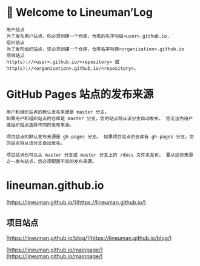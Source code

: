 

# 👋 Welcome to Lineuman’Log

```
用户站点
为了发布用户站点，你必须创建一个仓库，仓库的名字叫做<user>.github.io.
组织站点
为了发布组织站点，您必须创建一个仓库，仓库名字叫做<organization>.github.io
项目站点
http(s)://<user>.github.io/<repository> 或 http(s)://<organization>.github.io/<repository>。
```

# GitHub Pages 站点的发布来源
```
用户和组织站点的默认发布来源是 master 分支。 
如果用户和组织站点的仓库是 master 分支，您的站点将从该分支自动发布。 您无法为用户或组织站点选择不同的发布来源。

项目站点的默认发布来源是 gh-pages 分支。 如果项目站点的仓库有 gh-pages 分支，您的站点将从该分支自动发布。

项目站点也可以从 master 分支或 master 分支上的 /docs 文件夹发布。 要从这些来源之一发布站点，您必须配置不同的发布来源。
```

# lineuman.github.io
[https://lineuman.github.io/](https://lineuman.github.io/)


## 项目站点
[https://lineuman.github.io/blog/](https://lineuman.github.io/blog/)

[https://lineuman.github.io/mainpage/](https://lineuman.github.io/mainpage/)



